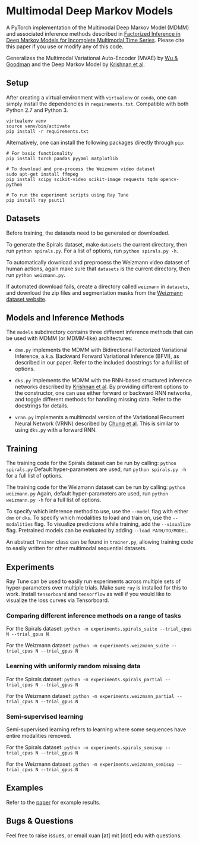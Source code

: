 # Multimodal Deep Markov Models

A PyTorch implementation of the Multimodal Deep Markov Model (MDMM) and associated inference methods described in [Factorized Inference in Deep Markov Models for Incomplete Multimodal Time Series](https://arxiv.org/abs/1905.13570). Please cite this paper if you use or modify any of this code.

Generalizes the Multimodal Variational Auto-Encoder (MVAE) by [Wu & Goodman](https://papers.nips.cc/paper/7801-multimodal-generative-models-for-scalable-weakly-supervised-learning) and the Deep Markov Model by [Krishnan et al](https://www.aaai.org/ocs/index.php/AAAI/AAAI17/paper/view/14215).

## Setup

After creating a virtual environment with `virtualenv` or `conda`, one can simply install the dependencies in `requirements.txt`. Compatible with both Python 2.7 and Python 3.

```
virtualenv venv
source venv/bin/activate
pip install -r requirements.txt
```

Alternatively, one can install the following packages directly through `pip`:
```
# For basic functionality
pip install torch pandas pyyaml matplotlib

# To download and pre-process the Weizmann video dataset
sudo apt-get install ffmpeg
pip install scipy scikit-video scikit-image requests tqdm opencv-python

# To run the experiment scripts using Ray Tune
pip install ray psutil
```

## Datasets

Before training, the datasets need to be generated or downloaded.

To generate the Spirals dataset, make `datasets` the current directory, then run `python spirals.py`. For a list of options, run `python spirals.py -h`.  

To automatically download and preprocess the Weizmann video dataset of human actions, again make sure that `datasets` is the current directory, then run `python weizmann.py`.

If automated download fails, create a directory called `weizmann` in `datasets`, and download the zip files and segmentation masks from the [Weizmann dataset website](http://www.wisdom.weizmann.ac.il/~vision/SpaceTimeActions.html).

## Models and Inference Methods

The `models` subdirectory contains three different inference methods that can be used with MDMM (or MDMM-like) architectures:

- `dmm.py` implements the MDMM with Bidirectional Factorized Variational Inference, a.k.a. Backward Forward Variational Inference (BFVI), as described in our paper. Refer to the included docstrings for a full list of options.

- `dks.py` implements the MDMM with the RNN-based structured inference networks described by [Krishnan et al](https://www.aaai.org/ocs/index.php/AAAI/AAAI17/paper/view/14215). By providing different options to the constructor, one can use either forward or backward RNN networks, and toggle different methods for handling missing data. Refer to the docstrings for details.

- `vrnn.py` implements a multimodal version of the Variational Recurrent Neural Network (VRNN) described by [Chung et al](https://papers.nips.cc/paper/5653-a-recurrent-latent-variable-model-for-sequential-data). This is similar to using `dks.py` with a forward RNN.

## Training

The training code for the Spirals dataset can be run by calling:
```python spirals.py```
Default hyper-parameters are used, run `python spirals.py -h` for a full list of options.

The training code for the Weizmann dataset can be run by calling:
```python weizmann.py```
Again, default hyper-parameters are used, run `python weizmann.py -h` for a full list of options.

To specify which inference method to use, use the `--model` flag with either `dmm` or `dks`. To specify which modalities to load and train on, use the `--modalities` flag. To visualize predictions while training, add the `--visualize` flag. Pretrained models can be evaluated by adding `--load PATH/TO/MODEL`.

An abstract `Trainer` class can be found in `trainer.py`, allowing training code to easily written for other multimodal sequential datasets.

## Experiments

Ray Tune can be used to easily run experiments across multiple sets of hyper-parameters over multiple trials. Make sure `ray` is installed for this to work. Install `tensorboard` and `tensorflow` as well if you would like to visualize the loss curves via Tensorboard.

### Comparing different inference methods on a range of tasks

For the Spirals dataset:
```python -m experiments.spirals_suite --trial_cpus N --trial_gpus N```

For the Weizmann dataset:
```python -m experiments.weizmann_suite --trial_cpus N --trial_gpus N```

### Learning with uniformly random missing data

For the Spirals dataset:
```python -m experiments.spirals_partial --trial_cpus N --trial_gpus N```

For the Weizmann dataset:
```python -m experiments.weizmann_partial --trial_cpus N --trial_gpus N```

### Semi-supervised learning

Semi-supervised learning refers to learning where some sequences have entire modalities removed.

For the Spirals dataset:
```python -m experiments.spirals_semisup --trial_cpus N --trial_gpus N```

For the Weizmann dataset:
```python -m experiments.weizmann_semisup --trial_cpus N --trial_gpus N```

## Examples

Refer to the [paper](https://arxiv.org/abs/1905.13570) for example results.

## Bugs & Questions

Feel free to raise issues, or email xuan [at] mit [dot] edu with questions.
